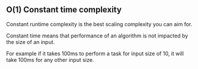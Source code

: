 ## O(1) Constant time complexity

Constant runtime complexity is the best scaling complexity you can aim for.

Constant time means that performance of an algorithm is not impacted by the size of an input.

For example if it takes 100ms to perform a task for input size of 10, it will take 100ms for any other input size.
